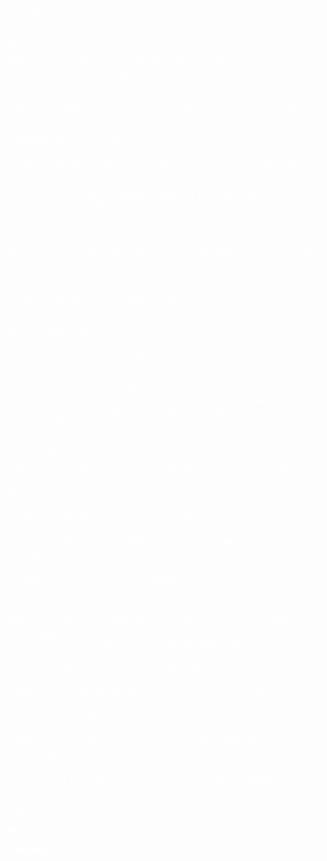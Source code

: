 <font color = "white">  

Jack Beautz  
jpb375  

#MATH 4420 Homework 4

##Exercise 1
Let $\{a_1,...,a_r\}$ be the set of points which cover $a$.  
Let $x\in \{a_1,...,a_r\}$ and $y\in [a,b]$.  
The interval of $L$ is atomic if $y$ can be written as the join of points in $[a,b]$.  

Consider $y_1$ which covers $a$. By semi modularity, we know $x\lor y_1$ covers $y_1$.  

Next consider $y_k$ which covers $y_{k-1}$. Since $x\lor y_{k-1}$ covers $y_{k-1}$, by semimodularity $x\lor y_k$ covers $y_k$.  

Continue inductively until you find that $y_k = y$. Thus $y$ is a join of points which cover $a$.  

Any $y\in [a,b]$ can be constructed in this way because of the semimodularity and lattice structure of the geometric lattic $L$.  


Consider $y_0\in [a,b]$ such that it cannot be constructed in this way. $y_0 > a$ and greater than each $a_i$. Let $z\in L$ be an element outside the interval such that $y_0\land z = a$. By definition, $z\not\in [a,b]$. Consider without loss of generality that $z<a$. Then, $z \land y_0 < a$. This is a contradiction to the assumption that $z\land y_0 = a$.  

Therefore, the interval of the lattice is atomic.  

##Exercise 2
Because $E$ is finite, $(E, F_E)$ is a combinatorical design if   
(i) $F_E$ is closed under intersection  
(ii) $\emptyset$,$E$ and singletons $\{x\}\in F_E$ are contained in $F_E$.  
(iii) $\forall x\in E-G$, $\exists ! H\in F$ such that $H$ covers $G$ and $x\in H$.  

First consider (i). Let $U$ and $W$ be subspaces of $V$. Let $G\in F_E$ and $H\in F_E$ such that they correspond with the intersection of $E$ and $W$ or $U$ respectively.  $H\cap G$ is defined as $\{E\cap U \cap W: U,W\subseteq V\}$. Note that $U\cap W\subseteq V$ because $U\subseteq V$ and $W\subseteq V$. Thus the intersection of flats $H$ and $G$ is a flat $F'$ such that $F'$ corresponds to the intersection of $E$ and $(U\cap W)$.  

Now consider (ii). $\emptyset\in F_E$ is defined as $\{E\cap U: U\subseteq V\}$ where $U\cap E = \emptyset$. $E\in F_E$ is defined as $\{E\cap E: E\subseteq V\}$. Every vector in $E$ is included in the intersection. Finally, define the set of subspaces $U_1,...,U_n$ such that $U_i = span(v_i)$, $\forall v_i\in E$. There exists a flat corresponding to each singleton $v_i$ defined as $\{E\cap U_i: U_i \subseteq V\}$.  

Finally consider (iii). Let $v_k\in E-G$ such that $H$ covers $G$ and $\{v_k\}$. If $H$ covers $G$ and $\{v_k\}$ then $H$ is defined as $\{E\cap ((E-G) \cap \{v_k\}):((E-G) \cap \{v_k\})\subseteq V\}$. Hence, $H$ exists. Suppose $H$ was not unique for each $v_k$. There must also exist $H'$ such that $H'$ covers $E-G$ and $v_k$. The only way to define this flat however is $\{E\cap ((E-G) \cap \{v_k\}):((E-G) \cap \{v_k\})\subseteq V\}$.  Hence, $H' = H$ and therefore the covers of $G$ partition $E-G$.  

Because these criteria are met $(E, F_E)$ is a combinatorical geometry.


##Exercise 3
First prove there exists $m$ and $E = \{v_1,...,v_n\}$ such that $(E,F_E)$ is isomorphic to $([n],F)$ if $|F|\geq n-1$.  
The flats of $([n],F)$ are the empty set, $[n]$, and each of the $n$ singletons. Hence, there are $n+2$ flats.  
Let $f$ be the bijective function which maps flats from $([n],F)\to (E,F_E)$.  
Define $f:\{i\}\to F_i$, $\forall i\in [n]$, where $F_i=\{E\cap span(v_i)\}$. Define $f:[n]\to F_V$ where $F_V=\{E\cap V\}$. And define $f:\emptyset\to F_\emptyset$ where $F_\emptyset = \{E\cap \emptyset\}$.  


Now prove if there exists $m$ and $E = \{v_1,...,v_n\}$ such that $(E,F_E)$ is isomorphic to $([n],F)$ then $|F|\geq n-1$.  
Consider the case where $|F|<n-1$. Then scalar multiplication to $v_i\in F^m$ could result in another vector $v_j\in F^m$ such that $v_j\in span(v_i)$. In this case the function $f$ as described is not a bijection and there is no isomorphism. For $|F|\geq n-1$ and a specific $m$, all vectors are linearly independent in $F^m$.  

Because the flats can be mapped bijectively between geometries, $(E,F_E)$ and $([n],F)$ are isomorphic if $|F|\geq n-1$.  


##Exercise 4

***THE END***
